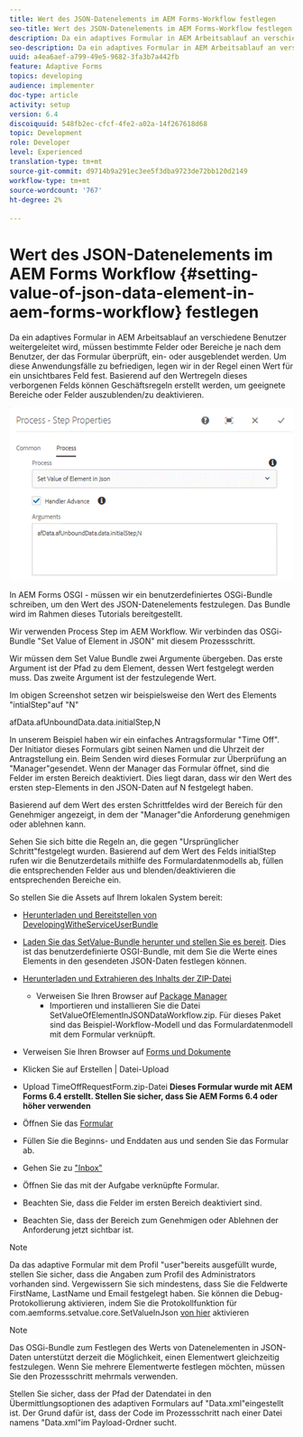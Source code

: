 ```yaml
---
title: Wert des JSON-Datenelements im AEM Forms-Workflow festlegen
seo-title: Wert des JSON-Datenelements im AEM Forms-Workflow festlegen
description: Da ein adaptives Formular in AEM Arbeitsablauf an verschiedene Benutzer weitergeleitet wird, müssen bestimmte Felder oder Bereiche je nach dem Benutzer, der das Formular überprüft, ein- oder ausgeblendet werden. Um diese Anwendungsfälle zu befriedigen, legen wir in der Regel einen Wert für ein unsichtbares Feld fest. Basierend auf den Wertregeln dieses verborgenen Felds können Geschäftsregeln erstellt werden, um geeignete Bereiche oder Felder auszublenden/zu deaktivieren.
seo-description: Da ein adaptives Formular in AEM Arbeitsablauf an verschiedene Benutzer weitergeleitet wird, müssen bestimmte Felder oder Bereiche je nach dem Benutzer, der das Formular überprüft, ein- oder ausgeblendet werden. Um diese Anwendungsfälle zu befriedigen, legen wir in der Regel einen Wert für ein unsichtbares Feld fest. Basierend auf den Wertregeln dieses verborgenen Felds können Geschäftsregeln erstellt werden, um geeignete Bereiche oder Felder auszublenden/zu deaktivieren.
uuid: a4ea6aef-a799-49e5-9682-3fa3b7a442fb
feature: Adaptive Forms
topics: developing
audience: implementer
doc-type: article
activity: setup
version: 6.4
discoiquuid: 548fb2ec-cfcf-4fe2-a02a-14f267618d68
topic: Development
role: Developer
level: Experienced
translation-type: tm+mt
source-git-commit: d9714b9a291ec3ee5f3dba9723de72bb120d2149
workflow-type: tm+mt
source-wordcount: '767'
ht-degree: 2%

---
```



# Wert des JSON-Datenelements im AEM Forms Workflow {#setting-value-of-json-data-element-in-aem-forms-workflow} festlegen

Da ein adaptives Formular in AEM Arbeitsablauf an verschiedene Benutzer weitergeleitet wird, müssen bestimmte Felder oder Bereiche je nach dem Benutzer, der das Formular überprüft, ein- oder ausgeblendet werden. Um diese Anwendungsfälle zu befriedigen, legen wir in der Regel einen Wert für ein unsichtbares Feld fest. Basierend auf den Wertregeln dieses verborgenen Felds können Geschäftsregeln erstellt werden, um geeignete Bereiche oder Felder auszublenden/zu deaktivieren.

![Wert eines Elements in JSON-Daten festlegen](assets/capture-3.gif)

In AEM Forms OSGI - müssen wir ein benutzerdefiniertes OSGi-Bundle schreiben, um den Wert des JSON-Datenelements festzulegen. Das Bundle wird im Rahmen dieses Tutorials bereitgestellt.

Wir verwenden Process Step im AEM Workflow. Wir verbinden das OSGi-Bundle &quot;Set Value of Element in JSON&quot; mit diesem Prozessschritt.

Wir müssen dem Set Value Bundle zwei Argumente übergeben. Das erste Argument ist der Pfad zu dem Element, dessen Wert festgelegt werden muss. Das zweite Argument ist der festzulegende Wert.

Im obigen Screenshot setzen wir beispielsweise den Wert des Elements &quot;intialStep&quot;auf &quot;N&quot;

afData.afUnboundData.data.initialStep,N

In unserem Beispiel haben wir ein einfaches Antragsformular &quot;Time Off&quot;. Der Initiator dieses Formulars gibt seinen Namen und die Uhrzeit der Antragstellung ein. Beim Senden wird dieses Formular zur Überprüfung an &quot;Manager&quot;gesendet. Wenn der Manager das Formular öffnet, sind die Felder im ersten Bereich deaktiviert. Dies liegt daran, dass wir den Wert des ersten step-Elements in den JSON-Daten auf N festgelegt haben.

Basierend auf dem Wert des ersten Schrittfeldes wird der Bereich für den Genehmiger angezeigt, in dem der &quot;Manager&quot;die Anforderung genehmigen oder ablehnen kann.

Sehen Sie sich bitte die Regeln an, die gegen &quot;Ursprünglicher Schritt&quot;festgelegt wurden. Basierend auf dem Wert des Felds initialStep rufen wir die Benutzerdetails mithilfe des Formulardatenmodells ab, füllen die entsprechenden Felder aus und blenden/deaktivieren die entsprechenden Bereiche ein.

So stellen Sie die Assets auf Ihrem lokalen System bereit:

* [Herunterladen und Bereitstellen von DevelopingWitheServiceUserBundle](/help/forms/assets/common-osgi-bundles/DevelopingWithServiceUser.jar)

* [Laden Sie das SetValue-Bundle herunter und stellen Sie es bereit](/help/forms/assets/common-osgi-bundles/SetValueApp.core-1.0-SNAPSHOT.jar). Dies ist das benutzerdefinierte OSGI-Bundle, mit dem Sie die Werte eines Elements in den gesendeten JSON-Daten festlegen können.

* [Herunterladen und Extrahieren des Inhalts der ZIP-Datei](assets/set-value-jsondata.zip)
   * Verweisen Sie Ihren Browser auf [Package Manager](http://localhost:4502/crx/packmgr/index.jsp)
      * Importieren und installieren Sie die Datei SetValueOfElementInJSONDataWorkflow.zip. Für dieses Paket sind das Beispiel-Workflow-Modell und das Formulardatenmodell mit dem Formular verknüpft.

* Verweisen Sie Ihren Browser auf [Forms und Dokumente](http://localhost:4502/aem/forms.html/content/dam/formsanddocuments)
* Klicken Sie auf Erstellen | Datei-Upload
* Upload TimeOffRequestForm.zip-Datei
   **Dieses Formular wurde mit AEM Forms 6.4 erstellt. Stellen Sie sicher, dass Sie AEM Forms 6.4 oder höher verwenden**
* Öffnen Sie das [Formular](http://localhost:4502/content/dam/formsanddocuments/timeoffrequest/jcr:content?wcmmode=disabled)
* Füllen Sie die Beginns- und Enddaten aus und senden Sie das Formular ab.
* Gehen Sie zu [&quot;Inbox&quot;](http://localhost:4502/aem/inbox)
* Öffnen Sie das mit der Aufgabe verknüpfte Formular.
* Beachten Sie, dass die Felder im ersten Bereich deaktiviert sind.
* Beachten Sie, dass der Bereich zum Genehmigen oder Ablehnen der Anforderung jetzt sichtbar ist.

>[!NOTE]
>
>Da das adaptive Formular mit dem Profil &quot;user&quot;bereits ausgefüllt wurde, stellen Sie sicher, dass die Angaben zum Profil des Administrators [](http://localhost:4502/security/users.html) vorhanden sind. Vergewissern Sie sich mindestens, dass Sie die Feldwerte FirstName, LastName und Email festgelegt haben.
>Sie können die Debug-Protokollierung aktivieren, indem Sie die Protokollfunktion für com.aemforms.setvalue.core.SetValueInJson [von hier](http://localhost:4502/system/console/slinglog) aktivieren

>[!NOTE]
>
>Das OSGi-Bundle zum Festlegen des Werts von Datenelementen in JSON-Daten unterstützt derzeit die Möglichkeit, einen Elementwert gleichzeitig festzulegen. Wenn Sie mehrere Elementwerte festlegen möchten, müssen Sie den Prozessschritt mehrmals verwenden.
>
>Stellen Sie sicher, dass der Pfad der Datendatei in den Übermittlungsoptionen des adaptiven Formulars auf &quot;Data.xml&quot;eingestellt ist. Der Grund dafür ist, dass der Code im Prozessschritt nach einer Datei namens &quot;Data.xml&quot;im Payload-Ordner sucht.
